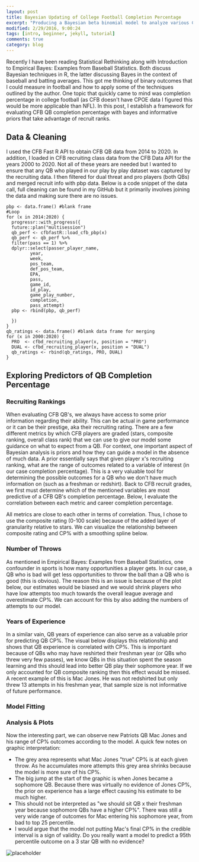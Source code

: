 ```yaml
---
layout: post
title: Bayesian Updating of College Football Completion Percentage
excerpt: "Producing a Bayesian beta binomial model to analyze various CFB QB's completion percentage"
modified: 2/29/2016, 9:00:24
tags: [intro, beginner, jekyll, tutorial]
comments: true
category: blog
---
```


Recently I have been reading Statistical Rethinking along with Introduction to Empirical Bayes: Examples from Baseball Statistics. Both discuss Bayesian techniques in R, the latter discussing Bayes in the context of baseball and batting averages. This got me thinking of binary outcomes that I could measure in football and how to apply some of the techniques outlined by the author. One topic that quickly came to mind was completion percentage in college football (as CFB doesn't have CPOE data I figured this would be more applicable than NFL). In this post, I establish a framework for evaluating CFB QB completion percentage with bayes and informative priors that take advantage of recruit ranks.

## Data & Cleaning

I used the CFB Fast R API to obtain CFB QB data from 2014 to 2020. In addition, I loaded in CFB recruiting class data from the CFB Data API for the years 2000 to 2020. Not all of these years are needed but I wanted to ensure that any QB who played in our play by play dataset was captured by the recruiting data. I then filtered for dual threat and pro players (both QBs) and merged recruit info with pbp data. Below is a code snippet of the data call, full cleaning can be found in my GitHub but it primarily involves joining the data and making sure there are no issues.

```{r}
pbp <- data.frame() #blank frame
#Loop
for (x in 2014:2020) {
  progressr::with_progress({
  future::plan("multisession")
  qb_perf <- cfbfastR::load_cfb_pbp(x)
  qb_perf <- qb_perf %>%
  filter(pass == 1) %>%
  dplyr::select(passer_player_name,
         year,
         week,
         pos_team,
         def_pos_team,
         EPA, 
         pass,
         game_id,
         id_play,
         game_play_number, 
         completion,
         pass_attempt)
  pbp <- rbind(pbp, qb_perf)
  
  })
}
qb_ratings <- data.frame() #blank data frame for merging
for (x in 2000:2020) {
  PRO  <- cfbd_recruiting_player(x, position = "PRO")
  DUAL <- cfbd_recruiting_player(x, position = "DUAL")
  qb_ratings <- rbind(qb_ratings, PRO, DUAL)
}
```
## Exploring Predictors of QB Completion Percentage

### Recruiting Rankings

When evaluating CFB QB's, we always have access to some prior information regarding their ability. This can be actual in game performance or it can be their prestige, aka their recruiting rating. There are a few different metrics by which CFB players are graded (stars, composite ranking, overall class rank) that we can use to give our model some guidance on what to expect from a QB. For context, one important aspect of Bayesian analysis is priors and how they can guide a model in the absence of much data. A prior essentially says that given player x's recruiting ranking, what are the range of outcomes related to a variable of interest (in our case completion percentage). This is a very valuable tool for determining the possible outcomes for a QB who we don't have much information on (such as a freshman or redshirt). Back to CFB recruit grades, we first must determine which of the mentioned variables are most predictive of a CFB QB's completion percentage. Below, I evaluate the correlation between each metric and career completion percentage. 

All metrics are close to each other in terms of correlation. Thus, I chose to use the composite rating (0-100 scale) because of the added layer of granularity relative to stars. We can visualize the relationship between composite rating and CP% with a smoothing spline below. 

### Number of Throws

As mentioned in Empirical Bayes: Examples from Baseball Statistics, one confounder in sports is how many opportunities a player gets. In our case, a QB who is bad will get less opportunities to throw the ball than a QB who is good (this is obvious). The reason this is an issue is because of the plot below, our estimates would be biased and we would shrink players who have low attempts too much towards the overall league average and overestimate CP%. We can account for this by also adding the numbers of attempts to our model.

### Years of Experience

In a similar vain, QB years of experience can also serve as a valuable prior for predicting QB CP%. The visual below displays this relationship and shows that QB experience is correlated with CP%. This is important because of QBs who may have reshirted their freshman year (or QBs who threw very few passes), we know QBs in this situation spent the season learning and this should lead into better QB play their sophomore year. If we only accounted for QB composite ranking then this effect would be missed. A recent example of this is Mac Jones. He was not redshirted but only threw 13 attempts in his freshman year, that sample size is not informative of future performance. 

### Model Fitting


### Analysis & Plots

Now the interesting part, we can observe new Patriots QB Mac Jones and his range of CP% outcomes according to the model. A quick few notes on graphic interpretation:
  - The grey area represents what Mac Jones "true" CP% is at each given throw. As he accumulates more attempts this grey area shrinks because the model is more sure of his CP%. 
  - The big jump at the start of the graphic is when Jones became a sophomore QB. Because there was virtually no evidence of Jones CP%, the prior on experience has a large effect causing his estimate to be much higher. 
  - This should not be interpreted as "we should sit QB x their freshman year because sophomore QBs have a higher CP%". There was still a very wide range of outcomes for Mac entering his sophomore year, from bad to top 25 percentile. 
  - I would argue that the model not putting Mac's final CP% in the credible interval is a sign of validity. Do you really want a model to predict a 95th percentile outcome on a 3 star QB with no evidence?

![placeholder](https://pbs.twimg.com/media/E38zHZwXwAIENfa?format=png&name=4096x4096)


